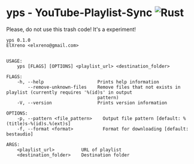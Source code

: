 # yps - YouTube-Playlist-Sync ![Rust](https://github.com/ElXreno/yps/workflows/Rust/badge.svg)

Please, do not use this trash code! It's a experiment!

```
yps 0.1.0
ElXreno <elxreno@gmail.com>


USAGE:
    yps [FLAGS] [OPTIONS] <playlist_url> <destination_folder>

FLAGS:
    -h, --help                    Prints help information
        --remove-unknown-files    Remove files that not exists in playlist (currently requires '%(id)s' in output
                                  pattern)
    -V, --version                 Prints version information

OPTIONS:
    -p, --pattern <file_pattern>    Output file pattern [default: %(title)s-%(id)s.%(ext)s]
    -f, --format <format>           Format for downloading [default: bestaudio]

ARGS:
    <playlist_url>          URL of playlist
    <destination_folder>    Destination folder
```